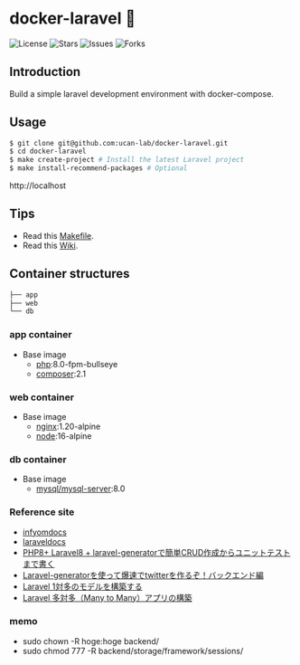 # docker-laravel 🐳

![License](https://img.shields.io/github/license/ucan-lab/docker-laravel?color=f05340)
![Stars](https://img.shields.io/github/stars/ucan-lab/docker-laravel?color=f05340)
![Issues](https://img.shields.io/github/issues/ucan-lab/docker-laravel?color=f05340)
![Forks](https://img.shields.io/github/forks/ucan-lab/docker-laravel?color=f05340)

## Introduction

Build a simple laravel development environment with docker-compose.

## Usage

```bash
$ git clone git@github.com:ucan-lab/docker-laravel.git
$ cd docker-laravel
$ make create-project # Install the latest Laravel project
$ make install-recommend-packages # Optional
```

http://localhost

## Tips

- Read this [Makefile](https://github.com/ucan-lab/docker-laravel/blob/main/Makefile).
- Read this [Wiki](https://github.com/ucan-lab/docker-laravel/wiki).

## Container structures

```bash
├── app
├── web
└── db
```

### app container

- Base image
  - [php](https://hub.docker.com/_/php):8.0-fpm-bullseye
  - [composer](https://hub.docker.com/_/composer):2.1

### web container

- Base image
  - [nginx](https://hub.docker.com/_/nginx):1.20-alpine
  - [node](https://hub.docker.com/_/node):16-alpine

### db container

- Base image
  - [mysql/mysql-server](https://hub.docker.com/r/mysql/mysql-server):8.0

### Reference site
- [infyomdocs](https://infyom.com/open-source/laravelgenerator/docs/8.0/introduction)
- [laraveldocs](https://readouble.com/laravel/8.x/ja/installation.html)
- [PHP8+ Laravel8 + laravel-generatorで簡単CRUD作成からユニットテストまで書く](https://qiita.com/ayasamind/items/a5bfa65ab0b8effb26a8)
- [Laravel-generatorを使って爆速でtwitterを作るぞ！バックエンド編](https://zenn.dev/okdyy75/articles/c254f6f48f92f9)
- [Laravel 1対多のモデルを構築する](https://noumenon-th.net/programming/2020/02/25/laravel-belongsto/)
- [Laravel 多対多（Many to Many）アプリの構築](https://noumenon-th.net/programming/2020/11/05/many-to-many/)

### memo
- sudo chown -R hoge:hoge backend/
- sudo chmod 777 -R  backend/storage/framework/sessions/
